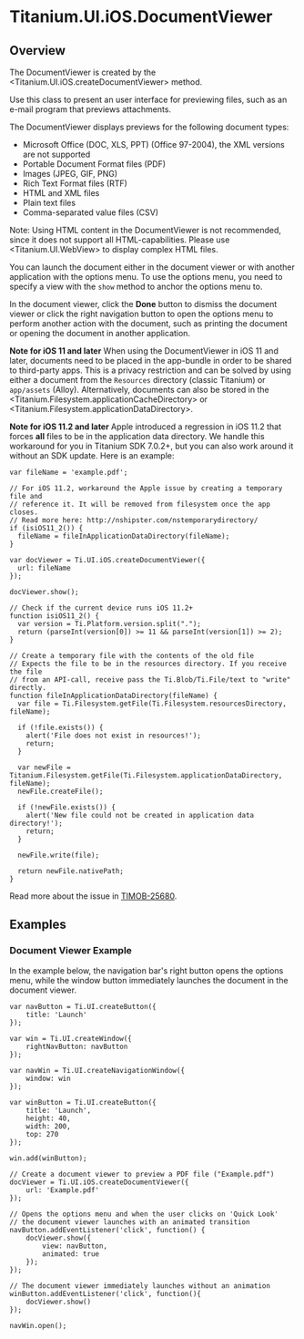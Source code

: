 # Titanium.UI.iOS.DocumentViewer

<TypeHeader/>

## Overview

The DocumentViewer is created by the <Titanium.UI.iOS.createDocumentViewer> method.

Use this class to present an user interface for previewing files,
such as an e-mail program that previews attachments.

The DocumentViewer displays previews for the following document types:

  * Microsoft Office (DOC, XLS, PPT) (Office 97-2004), the XML versions are not supported
  * Portable Document Format files (PDF)
  * Images (JPEG, GIF, PNG)
  * Rich Text Format files (RTF)
  * HTML and XML files
  * Plain text files
  * Comma-separated value files (CSV)

Note: Using HTML content in the DocumentViewer is not recommended, since it does not support
all HTML-capabilities. Please use <Titanium.UI.WebView> to display complex HTML files.

You can launch the document either in the document viewer or with another application with the
options menu. To use the options menu, you need to specify a view with the `show` method to
anchor the options menu to.

In the document viewer, click the **Done** button to dismiss the document viewer or click the
right navigation button to open the options menu to perform another action with the document,
such as printing the document or opening the document in another application.

**Note for iOS 11 and later**
When using the DocumentViewer in iOS 11 and later, documents need to be placed in the app-bundle
in order to be shared to third-party apps. This is a privacy restriction and can be solved by
using either a document from the `Resources` directory (classic Titanium) or `app/assets` (Alloy).
Alternatively, documents can also be stored in the <Titanium.Filesystem.applicationCacheDirectory>
or <Titanium.Filesystem.applicationDataDirectory>.

**Note for iOS 11.2 and later**
Apple introduced a regression in iOS 11.2 that forces **all** files to be in the application data
directory. We handle this workaround for you in Titanium SDK 7.0.2+, but you
can also work around it without an SDK update. Here is an example:

    var fileName = 'example.pdf';

    // For iOS 11.2, workaround the Apple issue by creating a temporary file and
    // reference it. It will be removed from filesystem once the app closes.
    // Read more here: http://nshipster.com/nstemporarydirectory/
    if (isiOS11_2()) {
      fileName = fileInApplicationDataDirectory(fileName);
    }

    var docViewer = Ti.UI.iOS.createDocumentViewer({
      url: fileName
    });

    docViewer.show();

    // Check if the current device runs iOS 11.2+
    function isiOS11_2() {
      var version = Ti.Platform.version.split(".");
      return (parseInt(version[0]) >= 11 && parseInt(version[1]) >= 2);
    }

    // Create a temporary file with the contents of the old file
    // Expects the file to be in the resources directory. If you receive the file
    // from an API-call, receive pass the Ti.Blob/Ti.File/text to "write" directly.
    function fileInApplicationDataDirectory(fileName) {
      var file = Ti.Filesystem.getFile(Ti.Filesystem.resourcesDirectory, fileName);

      if (!file.exists()) {
        alert('File does not exist in resources!');
        return;
      }

      var newFile = Titanium.Filesystem.getFile(Ti.Filesystem.applicationDataDirectory, fileName);
      newFile.createFile();

      if (!newFile.exists()) {
        alert('New file could not be created in application data directory!');
        return;
      }

      newFile.write(file);

      return newFile.nativePath;
    }

Read more about the issue in [TIMOB-25680](https://jira.appcelerator.org/browse/TIMOB-25680).

## Examples

### Document Viewer Example

In the example below, the navigation bar's right button opens the options menu,
while the window button immediately launches the document in the document viewer.

    var navButton = Ti.UI.createButton({
        title: 'Launch'
    });

    var win = Ti.UI.createWindow({
        rightNavButton: navButton
    });

    var navWin = Ti.UI.createNavigationWindow({
        window: win
    });

    var winButton = Ti.UI.createButton({
        title: 'Launch',
        height: 40,
        width: 200,
        top: 270
    });

    win.add(winButton);

    // Create a document viewer to preview a PDF file ("Example.pdf")
    docViewer = Ti.UI.iOS.createDocumentViewer({
        url: 'Example.pdf'
    });

    // Opens the options menu and when the user clicks on 'Quick Look'
    // the document viewer launches with an animated transition
    navButton.addEventListener('click', function() {
        docViewer.show({
            view: navButton,
            animated: true
        });
    });

    // The document viewer immediately launches without an animation
    winButton.addEventListener('click', function(){
        docViewer.show()
    });

    navWin.open();

<ApiDocs/>
